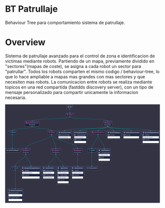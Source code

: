 # BT Patrullaje

Behaviour Tree para comportamiento sistema de patrullaje.

# Overview

Sistema de patrullaje avanzado para el control de zona e identificacion de victimas mediante robots. Partiendo de un mapa, previamente dividido en "sectores"(mapas de coste), se asigna a cada robot un sector para "patrullar".
Todos los robots comparten el mismo codigo / behaviour-tree, lo que lo hace ampliable a mapas mas grandes con mas sectores y que necesiten mas robots.
La comunicacion entre robots se realiza mediante topicos en una red compartida (fastdds discovery server), con un tipo de mensaje personalizado para compartir unicamente la informacion necesaria.

![alt text][logo]

[logo]: https://github.com/maarinaa2023/proyecto-patrullaje/blob/main/bt_patrullaje/doc/patrolBT.jpg "mapaBT"
